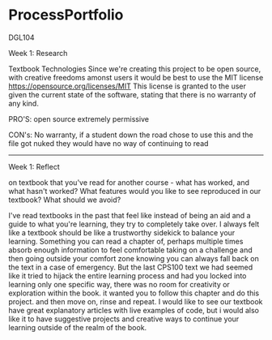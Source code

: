 # ProcessPortfolio
DGL104

Week 1: Research

Textbook Technologies 
Since we're creating this project to be open source, with creative freedoms amonst users it would be best to use the MIT license
https://opensource.org/licenses/MIT
This license is granted to the user given the current state of the software, stating that there is no warranty of any kind.

PRO'S:
open source
extremely permissive

CON's:
No warranty, if a student down the road chose to use this and the file got nuked they would have no way of continuing to read
_____________________________________________________________________________________________________________________________




Week 1: Reflect

on textbook that you've read for another course -
what has worked, and what hasn't worked? 
What features would you like to see reproduced in our textbook? What should we avoid?

I've read textbooks in the past that feel like instead of being an aid and a guide to what you're learning, they try to completely take over.
I always felt like a textbook should be like a trustworthy sidekick to balance your learning. Something you can read a chapter of, perhaps multiple times
absorb enough information to feel comfortable taking on a challenge and then going outside your comfort zone knowing you can always fall back on the text
in a case of emergency. But the last CPS100 text we had seemed like it tried to hijack the entire learning process and had you locked into learning only
one specific way, there was no room for creativity or exploration within the book. it wanted you to follow this chapter and do this project. and then move on,
rinse and repeat. I would like to see our textbook have great explanatory articles with live examples of code, but i would also like it to have suggestive projects
and creative ways to continue your learning outside of the realm of the book.


